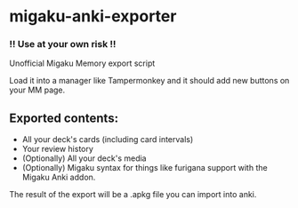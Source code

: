 # migaku-anki-exporter
### !! Use at your own risk !!

Unofficial Migaku Memory export script

Load it into a manager like Tampermonkey and it should add new buttons on your MM page.

## Exported contents:
- All your deck's cards (including card intervals)
- Your review history
- (Optionally) All your deck's media
- (Optionally) Migaku syntax for things like furigana support with the Migaku Anki addon.

The result of the export will be a .apkg file you can import into anki.
